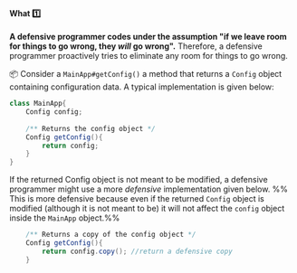 <link rel="stylesheet" href="{{baseUrl}}/css/textbook.css">

<div class="website-content">

<div id="title">

#### What :one:

</div>

<div id="body">

**A defensive programmer codes under the assumption "if we leave room for things to go wrong, they _will_ go wrong".** Therefore, a defensive programmer proactively tries to eliminate any room for things to go wrong.

<tip-box> 

:package: Consider a `MainApp#getConfig()` a method that returns a `Config` object containing configuration data. A typical implementation is given below:
```java
class MainApp{
    Config config;
    
    /** Returns the config object */
    Config getConfig(){
        return config;
    }
}
```
If the returned Config object is not meant to be modified, a defensive programmer might use a more _defensive_ implementation given below. %%&nbsp; This is more defensive because even if the returned `Config` object is modified (although it is not meant to be) it will not affect the `config` object inside the `MainApp` object.%%
```java
    /** Returns a copy of the config object */
    Config getConfig(){
        return config.copy(); //return a defensive copy
    }
``` 

</tip-box>

</div>

<div id="extras">
</div>

</div>
